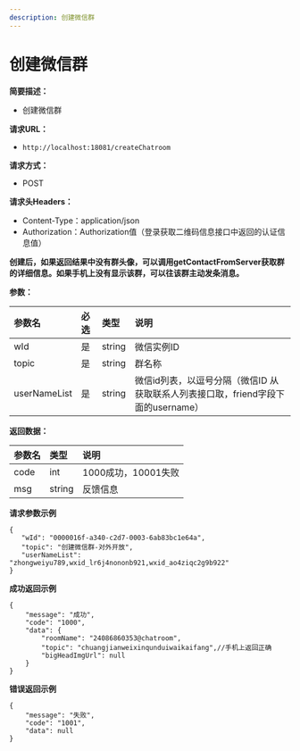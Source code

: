 ```yaml
---
description: 创建微信群
---
```


# 创建微信群

**简要描述：**

* 创建微信群

**请求URL：**

* `http://localhost:18081/createChatroom`

**请求方式：**

* POST

**请求头Headers：**

* Content-Type：application/json
* Authorization：Authorization值（登录获取二维码信息接口中返回的认证信息值）

**创建后，如果返回结果中没有群头像，可以调用getContactFromServer获取群的详细信息。如果手机上没有显示该群，可以往该群主动发条消息。**

**参数：**

| 参数名 | 必选 | 类型 | 说明 |
| :--- | :--- | :--- | :--- |
| wId | 是 | string | 微信实例ID |
| topic | 是 | string | 群名称 |
| userNameList | 是 | string | 微信id列表，以逗号分隔（微信ID 从获取联系人列表接口取，friend字段下面的username） |

**返回数据：**

| 参数名 | 类型 | 说明 |
| :--- | :--- | :--- |
| code | int | 1000成功，10001失败 |
| msg | string | 反馈信息 |

**请求参数示例**

```text
{
   "wId": "0000016f-a340-c2d7-0003-6ab83bc1e64a",
   "topic": "创建微信群-对外开放",
   "userNameList": "zhongweiyu789,wxid_lr6j4nononb921,wxid_ao4ziqc2g9b922"
}
```

**成功返回示例**

```text
{
    "message": "成功",
    "code": "1000",
    "data": {
        "roomName": "24086860353@chatroom",
        "topic": "chuangjianweixinqunduiwaikaifang",//手机上返回正确
        "bigHeadImgUrl": null
    }
}
```

**错误返回示例**

```text
{
    "message": "失败",
    "code": "1001",
    "data": null
}
```

